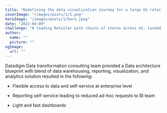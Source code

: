 ```yaml
---
title: "Redefining the data visualization journey for a large US retailer"
coverImage: "/images/posts/1/1.png"
heroImage: "/images/posts/1/hero.jpeg"
date: "2022-04-09"
challenge: "A leading Retailer with chains of stores across US, lacked executive view across the business network with the distributed data that was making it impossible to view key metrics, gain insights,. They wanted to improve the sub-optimal mobile features in the existing BI platform while dealing with the increasing cost of 3rd party tools, high time to market for reporting requests, and poor user experience with reports."
author:
  name: ""
  picture: ""
ogImage:
  url: ""
---
```


Datadigm Data transformation consulting team provided a Data architecture blueprint with blend of data warehousing, reporting, visualization, and analytics solution resulted in the following:

- Flexible access to data and self-service at enterprise level

- Reporting self-service leading to reduced ad-hoc requests to BI team

- Light and fast dashboards
